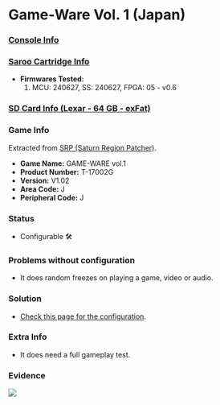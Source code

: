 # Game-Ware Vol. 1 (Japan)

### [Console Info](../../../../../Info/Consoles/VA13/README.md)

### [Saroo Cartridge Info](../../../../../Info/Cartridges/RetroGameParadiseStore/1.32F/README.md)

- <b>Firmwares Tested:</b>
  1. MCU: 240627, SS: 240627, FPGA: 05 - v0.6

### [SD Card Info (Lexar - 64 GB - exFat)](../../../../../Info/SdCards/Lexar/64GB/exfat/README.md)

### Game Info

Extracted from [SRP (Saturn Region Patcher)](https://segaxtreme.net/resources/saturn-region-patcher.81/download).

- <b>Game Name:</b> GAME-WARE vol.1
- <b>Product Number:</b> T-17002G
- <b>Version:</b> V1.02
- <b>Area Code:</b> J
- <b>Peripheral Code:</b> J

### Status

- Configurable :hammer_and_wrench:

### Problems without configuration

- It does random freezes on playing a game, video or audio.

### Solution

- [Check this page for the configuration](https://github.com/williamdsw/saroo-configuration-list/blob/master/Regions/Magazines/Japan/T-17002G/README.md).

### Extra Info

- It does need a full gameplay test.

### Evidence

[![](https://img.youtube.com/vi/A1Wiu7fidYw/0.jpg)](https://www.youtube.com/watch?v=A1Wiu7fidYw)

